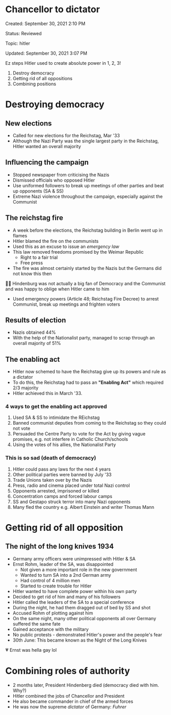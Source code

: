 # Chancellor to dictator

Created: September 30, 2021 2:10 PM

Status: Reviewed

Topic: hitler

Updated: September 30, 2021 3:07 PM

Ez steps Hitler used to create absolute power in 1, 2, 3!

1. Destroy democracy
2. Getting rid of all oppositions
3. Combining positions

# Destroying democracy

## New elections

- Called for new elections for the Reichstag, Mar '33
- Although the Nazi Party was the single largest party in the Reichstag, Hitler wanted an overall majority

## Influencing the campaign

- Stopped newspaper from criticising the Nazis
- Dismissed officials who opposed Hitler
- Use uniformed followers to break up meetings of other parties and beat up opponents (SA & SS)
- Extreme Nazi violence throughout the campaign, especially against the Communist

## The reichstag fire

- A week before the elections, the Reichstag building in Berlin went up in flames
- Hitler blamed the fire on the communists
- Used this as an excuse to issue an *emergency law*
- This law removed freedoms promised by the Weimar Republic
    - Right to a fair trial
    - Free press
- The fire was almost certainly started by the Nazis but the Germans did not know this then

<aside>
☝🏿 Hindenburg was not actually a big fan of Democracy and the Communist and was happy to oblige when Hitler came to him

</aside>

- Used emergency powers (Article 48; Reichstag Fire Decree) to arrest Communist, break up meetings and frighten voters

## Results of election

- Nazis obtained 44%
- With the help of the Nationalist party, managed to scrap through an overall majority of 51%

## The enabling act

- Hitler now schemed to have the Reichstag give up its powers and rule as a dictator
- To do this, the Reichstag had to pass an **"Enabling Act"** which required 2/3 majority
- Hitler achieved this in March '33.

### 4 ways to get the enabling act approved

1. Used SA & SS to intimidate the REichstag
2. Banned communist deputies from coming to the Reichstag so they could not vote
3. Persuaded the Centre Party to vote for the Act by giving vague promises, e.g. not interfere in Catholic Church/schools
4. Using the votes of his allies, the Nationalist Party

### This is so sad (death of democracy)

1. Hitler could pass any laws for the next 4 years
2. Other political parties were banned by July '33
3. Trade Unions taken over by the Nazis
4. Press, radio and cinema placed under total Nazi control
5. Opponents arrested, imprisoned or killed
6. Concentration camps and forced labour camps
7. SS and Gestapo struck terror into many Nazi opponents
8. Many fled the country e.g. Albert Einstein and writer Thomas Mann

# Getting rid of all opposition

## The night of the long knives 1934

- Germany army officers were unimpressed with Hitler & SA
- Ernst Rohm, leader of the SA, was disappointed
    - Not given a more important role in the new government
    - Wanted to turn SA into a 2nd German army
    - Had control of 4 million men
    - Started to create trouble for Hitler
- Hitler wanted to have complete power within his own party
- Decided to get rid of him and many of his followers
- Hitler called the leaders of the SA to a special conference
- During the night, he had them dragged out of bed by SS and shot
- Accused Rohm of plotting against him
- On the same night, many other political opponents all over Germany suffered the same fate
- Gained acceptance with the military
- No public protests - demonstrated Hitler's power and the people's fear
- 30th June: This became known as the Night of the Long Knives

<aside>
💗 Ernst was hella gay lol

</aside>

# Combining roles of authority

- 2 months later, President Hindenberg died (democracy died with him. Why?)
- Hitler combined the jobs of Chancellor and President
- He also became commander in chief of the armed forces
- He was now the supreme *dictator* of Germany: *Fuhrer*